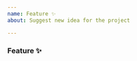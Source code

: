 ```yaml
---
name: Feature ✨
about: Suggest new idea for the project

---
```


### Feature ✨
<!-- Search existing issues to avoid duplicates. Provide as much useful information as you can. -->



<!-- Why do we need this? Please explain the motivation, how it will be used, etc. -->
<!-- Optionally think about how this could be added. Can you add it and submit a PR? -->
